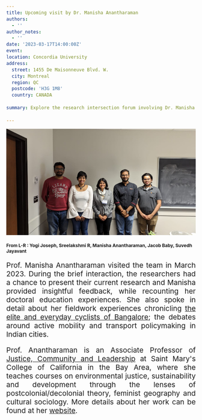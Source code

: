```yaml
---
title: Upcoming visit by Dr. Manisha Anantharaman
authors:
  - ''
author_notes:
  - ''
date: '2023-03-17T14:00:00Z'
event: 
location: Concordia University
address:
  street: 1455 De Maisonneuve Blvd. W.
  city: Montreal
  region: QC
  postcode: 'H3G 1M8'
  country: CANADA

summary: Explore the research intersection forum involving Dr. Manisha Anantharaman.

---
```

<p>
  <img src="Manisha_Evenet.jpg">
  <h2 style="font-size: 12px">From L-R : Yogi Joseph, Sreelakshmi R, Manisha     Anantharaman, Jacob Baby, Suvedh Jayavant</h2>
</p>
<p align="justify" style="font-size: 19px">Prof. Manisha Anantharaman visited the team in March 2023. During the brief interaction, the researchers had a chance to present their current research and Manisha provided insightful feedback, while recounting her doctoral education experiences.  She also spoke in detail about her fieldwork experiences chronicling <a href="https://journals.sagepub.com/doi/abs/10.1177/1469540516634412" target="_blank">the elite and everyday cyclists of Bangalore</a>; the debates around active mobility and transport policymaking in Indian cities. </p> 

<p align="justify" style="font-size: 19px">Prof. Anantharaman is an Associate Professor of <a href="https://www.stmarys-ca.edu/justice-community-and-leadership" target="_blank">Justice, Community and Leadership</a> at Saint Mary's College of California in the Bay Area, where she teaches courses on environmental justice, sustainability and development through the lenses of postcolonial/decolonial theory, feminist geography and cultural sociology. More details about her work can be found at her <a href="https://www.manishaanantharaman.com" target="_blank"> website</a>.</p>

